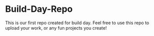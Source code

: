 # Build-Day-Repo
This is our first repo created for build day. Feel free to use this repo to upload your work, or any fun projects you create!
